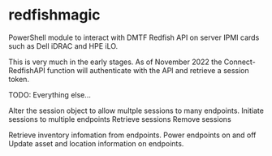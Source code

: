 # redfishmagic
PowerShell module to interact with DMTF Redfish API on server IPMI cards such as Dell iDRAC and HPE iLO.

This is very much in the early stages. As of November 2022 the Connect-RedfishAPI function will authenticate with the API and retrieve a session token.

TODO:
Everything else...

Alter the session object to allow multple sessions to many endpoints.
Initiate sessions to multiple endpoints
Retrieve sessions
Remove sessions

Retrieve inventory infomation from endpoints.
Power endpoints on and off
Update asset and location information on endpoints.
